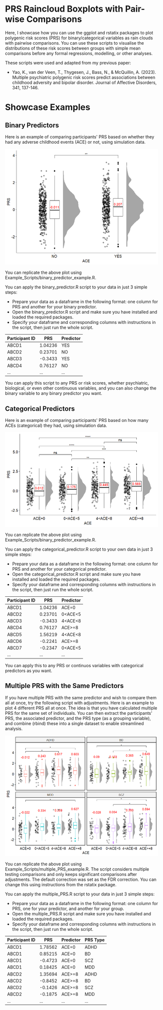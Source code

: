 # PRS Raincloud Boxplots with Pair-wise Comparisons
Here, I showcase how you can use the ggplot and rstatix packages to plot polygenic risk scores (PRS) for binary/categorical variables as rain clouds with pairwise comparisons. 
You can use these scripts to visualise the distributions of these risk scores between groups with simple mean comparisons before any formal regressions, modelling, or other analyses.   

These scripts were used and adapted from my previous paper:  
- Yao, K., van der Veen, T., Thygesen, J., Bass, N., & McQuillin, A. (2023). Multiple psychiatric polygenic risk scores predict associations between childhood adversity and bipolar disorder. Journal of Affective Disorders, 341, 137-146.

# Showcase Examples
## Binary Predictors
Here is an example of comparing participants' PRS based on whether they had any adverse childhood events (ACE) or not, using simulation data.  

![Pipeline Overview](Example_Figures/Binary_Group_Example.png)

You can replicate the above plot using Example_Scripts/binary_predictor_example.R.

You can apply the binary_predictor.R script to your data in just 3 simple steps:  
- Prepare your data as a dataframe in the following format: one column for PRS and another for your binary predictor.
- Open the binary_predictor.R script and make sure you have installed and loaded the required packages. 
- Specify your dataframe and corresponding columns with instructions in the script, then just run the whole script.

|Participant ID| PRS     | Predictor |
|--------------|---------|-----------|
| ABCD1        | 1.04236 |    YES    |
| ABCD2        | 0.23701 |    NO     |
| ABCD3        | -0.3433 |    YES    |
| ABCD4        | 0.76127 |    NO     |
| ...          | ...     | ...       |

You can apply this script to any PRS or risk scores, whether psychiatric, biological, or even other continuous variables, and you can also change the binary variable to any binary predictor you want.  

## Categorical Predictors
Here is an example of comparing participants' PRS based on how many ACEs (categorical) they had, using simulation data.     

![Pipeline Overview](Example_Figures/Categorical_Group_Example.png)

You can replicate the above plot using Example_Scripts/binary_predictor_example.R.

You can apply the categorical_predictor.R script to your own data in just 3 simple steps:  
- Prepare your data as a dataframe in the following format: one column for PRS and another for your categorical predictor.
- Open the categorical_predictor.R script and make sure you have installed and loaded the required packages. 
- Specify your dataframe and corresponding columns with instructions in the script, then just run the whole script.

|Participant ID| PRS     | Predictor    |
|--------------|---------|--------------|
| ABCD1        | 1.04236 |    ACE=0     |
| ABCD2        | 0.23701 |    0<ACE<5   |
| ABCD3        | -0.3433 |    4<ACE<8   |
| ABCD4        | 0.76127 |    ACE>=8    |
| ABCD5        | 1.56219 |    4<ACE<8   |
| ABCD6        | -0.2241 |    ACE>=8    |
| ABCD7        | -0.2347 |    0<ACE<5   |
| ...          | ...     | ...          |

You can apply this to any PRS or continuos variables with categorical predictors as you want.

## Multiple PRS with the Same Predictors
If you have multiple PRS with the same predictor and wish to compare them all at once, try the following script with adjustments. Here is an example to plot 4 different PRS all at once. The idea is that you have calculated multiple PRS for the same set of individuals. You can then extract the participants' PRS, the associated predictor, and the PRS type (as a grouping variable), and combine (rbind) these into a single dataset to enable streamlined analysis.

![Pipeline Overview](Example_Figures/Multiple_PRS_Example.png)

You can replicate the above plot using Example_Scripts/multiple_PRS_example.R.
The script considers multiple testing comparisons and only keeps significant comparisons after adjustments. The default correction was set as the FDR correction. You can change this using instructions from the rstatix package.  

You can apply the multiple_PRS.R script to your data in just 3 simple steps:  
- Prepare your data as a dataframe in the following format: one column for PRS, one for your predictor, and another for your group.
- Open the multiple_PRS.R script and make sure you have installed and loaded the required packages. 
- Specify your dataframe and corresponding columns with instructions in the script, then just run the whole script.

|Participant ID| PRS     | Predictor    |   PRS Type   |
|--------------|---------|--------------|--------------|
| ABCD1        | 1.78562 |    ACE=0     |     ADHD     |
| ABCD1        | 0.85215 |    ACE=0     |     BD       |
| ABCD1        | -0.4723 |    ACE=0     |     SCZ      |
| ABCD1        | 0.18425 |    ACE=0     |     MDD      |
| ABCD2        | 1.35694 |    ACE>=8    |     ADHD     |
| ABCD2        | -0.8452 |    ACE>=8    |     BD       |
| ABCD2        | -0.1426 |    ACE>=8    |     SCZ      |
| ABCD2        | -0.1875 |    ACE>=8    |     MDD      |
| ...          | ...     | ...          | ...          |
